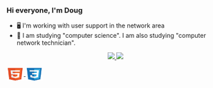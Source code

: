 ### Hi  everyone, I'm Doug

- 🖥️ I'm working with user support in the network area
- 📗 I am studying "computer science". I am also studying "computer network technician".

<div align="center">
  <a href="https://github.com/D0ugg">
  <img height="180em" src="https://github-readme-stats.vercel.app/api?username=D0ugg&show_icons=true&theme=dark&include_all_commits=true&count_private=true"/>
  <img height="180em" src="https://github-readme-stats.vercel.app/api/top-langs/?username=D0ugg&layout=compact&langs_count=7&theme=dark"/>
</div>

<div style="display: inline_block"><br>
 <img align="center" alt="Rafa-HTML" height="30" width="40" src="https://raw.githubusercontent.com/devicons/devicon/master/icons/html5/html5-original.svg">
 <img align="center" alt="Rafa-CSS" height="30" width="40" src="https://raw.githubusercontent.com/devicons/devicon/master/icons/css3/css3-original.svg">
 </div>
